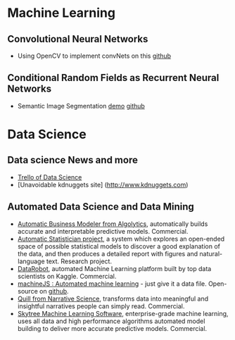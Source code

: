 # Machine Learning
## Convolutional Neural Networks
- Using OpenCV to implement convNets on this [github](https://github.com/xingdi-eric-yuan)

## Conditional Random Fields as Recurrent Neural Networks
- Semantic Image Segmentation [demo](http://www.robots.ox.ac.uk/~szheng/crfasrnndemo) [github](https://github.com/torrvision/crfasrnn) 

# Data Science

## Data science News and more
  - [Trello of Data Science](https://trello.com/b/rbpEfMld/data-science)
  - [Unavoidable kdnuggets site] (http://www.kdnuggets.com)

## Automated Data Science and Data Mining

  - [Automatic Business Modeler from Algolytics](http://algolytics.com/products/automatic-business-modeler/), automatically builds accurate and interpretable predictive models.  Commercial.
  - [Automatic Statistician project](http://www.automaticstatistician.com/index/), a system which explores an open-ended space of possible statistical models to discover a good explanation of the data, and then produces a detailed report with figures and natural-language text. Research project.
  - [DataRobot](https://www.datarobot.com/), automated Machine Learning platform built by top data scientists on Kaggle. Commercial.
  - [machineJS : Automated machine learning](http://blog.numer.ai/2016/02/25/machineJS) - just give it a data file. Open-source on [github](https://github.com/climbsrocks/machineJS).
  - [Quill from Narrative Science](https://www.narrativescience.com/quill), transforms data into meaningful and insightful narratives people can simply read. Commercial.
  - [Skytree Machine Learning Software](http://www.skytree.net/), enterprise-grade machine learning, uses all data and high performance algorithms automated model building to deliver more accurate predictive models. Commercial. 

